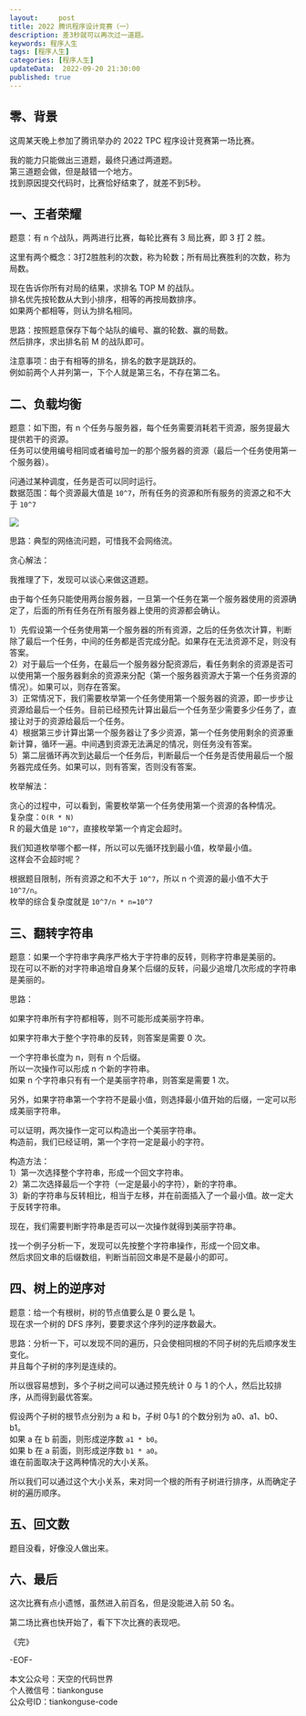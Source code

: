 ```yaml
---   
layout:     post  
title: 2022 腾讯程序设计竞赛（一）
description: 差3秒就可以再次过一道题。  
keywords: 程序人生  
tags: [程序人生]    
categories: [程序人生]  
updateData:  2022-09-20 21:30:00  
published: true  
---  
```



## 零、背景  


这周某天晚上参加了腾讯举办的 2022 TPC 程序设计竞赛第一场比赛。  



我的能力只能做出三道题，最终只通过两道题。  
第三道题会做，但是敲错一个地方。  
找到原因提交代码时，比赛恰好结束了，就差不到5秒。  


## 一、王者荣耀  


题意：有 n 个战队，两两进行比赛，每轮比赛有 3 局比赛，即 3 打 2 胜。  


这里有两个概念：3打2胜胜利的次数，称为轮数；所有局比赛胜利的次数，称为局数。  


现在告诉你所有对局的结果，求排名 TOP M 的战队。  
排名优先按轮数从大到小排序，相等的再按局数排序。  
如果两个都相等，则认为排名相同。  


思路：按照题意保存下每个站队的编号、赢的轮数、赢的局数。  
然后排序，求出排名前 M 的战队即可。  


注意事项：由于有相等的排名，排名的数字是跳跃的。  
例如前两个人并列第一，下个人就是第三名，不存在第二名。  


## 二、负载均衡  


题意：如下图，有 n 个任务与服务器，每个任务需要消耗若干资源，服务提最大提供若干的资源。  
任务可以使用编号相同或者编号加一的那个服务器的资源（最后一个任务使用第一个服务器）。  


问通过某种调度，任务是否可以同时运行。  
数据范围：每个资源最大值是 `10^7`，所有任务的资源和所有服务的资源之和不大于 `10^7`


![](https://res2022.tiankonguse.com/images/2022/09/23/001.png)  



思路：典型的网络流问题，可惜我不会网络流。  


贪心解法：  


我推理了下，发现可以谈心来做这道题。  


由于每个任务只能使用两台服务器，一旦第一个任务在第一个服务器使用的资源确定了，后面的所有任务在所有服务器上使用的资源都会确认。  


1）先假设第一个任务使用第一个服务器的所有资源，之后的任务依次计算，判断除了最后一个任务，中间的任务都是否完成分配。如果存在无法资源不足，则没有答案。   
2）对于最后一个任务，在最后一个服务器分配资源后，看任务剩余的资源是否可以使用第一个服务器剩余的资源来分配（第一个服务器资源大于第一个任务资源的情况）。如果可以，则存在答案。  
3）正常情况下，我们需要枚举第一个任务使用第一个服务器的资源，即一步步让资源给最后一个任务。目前已经预先计算出最后一个任务至少需要多少任务了，直接让对于的资源给最后一个任务。  
4）根据第三步计算出第一个服务器让了多少资源，第一个任务使用剩余的资源重新计算，循环一遍。中间遇到资源无法满足的情况，则任务没有答案。  
5）第二层循环再次到达最后一个任务后，判断最后一个任务是否使用最后一个服务器完成任务。如果可以，则有答案，否则没有答案。  



枚举解法：  


贪心的过程中，可以看到，需要枚举第一个任务使用第一个资源的各种情况。  
复杂度：`O(R * N)`  
R 的最大值是 `10^7`，直接枚举第一个肯定会超时。  


我们知道枚举哪个都一样，所以可以先循环找到最小值，枚举最小值。  
这样会不会超时呢？  


根据题目限制，所有资源之和不大于 `10^7`，所以 n 个资源的最小值不大于 `10^7/n`。  
枚举的综合复杂度就是 `10^7/n * n=10^7`   




## 三、翻转字符串  


题意：如果一个字符串字典序严格大于字符串的反转，则称字符串是美丽的。  
现在可以不断的对字符串追增自身某个后缀的反转，问最少追增几次形成的字符串是美丽的。  


思路：  


如果字符串所有字符都相等，则不可能形成美丽字符串。  


如果字符串大于整个字符串的反转，则答案是需要 0 次。  




一个字符串长度为 n，则有 n 个后缀。  
所以一次操作可以形成 n 个新的字符串。  
如果 n 个字符串只有有一个是美丽字符串，则答案是需要 1 次。  


另外，如果字符串第一个字符不是最小值，则选择最小值开始的后缀，一定可以形成美丽字符串。  



可以证明，两次操作一定可以构造出一个美丽字符串。  
构造前，我们已经证明，第一个字符一定是最小的字符。  


构造方法：  
1）第一次选择整个字符串，形成一个回文字符串。    
2）第二次选择最后一个字符（一定是最小的字符），新的字符串。  
3）新的字符串与反转相比，相当于左移，并在前面插入了一个最小值。故一定大于反转字符串。  




现在，我们需要判断字符串是否可以一次操作就得到美丽字符串。  



找一个例子分析一下，发现可以先按整个字符串操作，形成一个回文串。  
然后求回文串的后缀数组，判断当前回文串是不是最小的即可。  



## 四、树上的逆序对  


题意：给一个有根树，树的节点值要么是 0 要么是 1。  
现在求一个树的 DFS 序列，要要求这个序列的逆序数最大。  


思路：分析一下，可以发现不同的遍历，只会使相同根的不同子树的先后顺序发生变化。  
并且每个子树的序列是连续的。  


所以很容易想到，多个子树之间可以通过预先统计 0 与 1 的个人，然后比较排序，从而得到最优答案。  


假设两个子树的根节点分别为 a 和 b，子树 0与1 的个数分别为 a0、a1、b0、b1。  
如果 a 在 b 前面，则形成逆序数 `a1 * b0`。  
如果 b 在 a 前面，则形成逆序数 `b1 * a0`。  
谁在前面取决于这两种情况的大小关系。  


所以我们可以通过这个大小关系，来对同一个根的所有子树进行排序，从而确定子树的遍历顺序。  



## 五、回文数  


题目没看，好像没人做出来。  


## 六、最后


这次比赛有点小遗憾，虽然进入前百名，但是没能进入前 50 名。  


第二场比赛也快开始了，看下下次比赛的表现吧。  





《完》  


-EOF-  



本文公众号：天空的代码世界  
个人微信号：tiankonguse  
公众号ID：tiankonguse-code  
  

